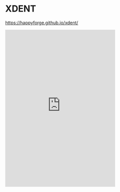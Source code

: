 # XDENT
https://happyforge.github.io/xdent/
<head>
<iframe src="https://discord.com/widget?id=963075860771004516&theme=dark" width="350" height="500" allowtransparency="true" frameborder="0" sandbox="allow-popups allow-popups-to-escape-sandbox allow-same-origin allow-scripts"></iframe>
</head>
